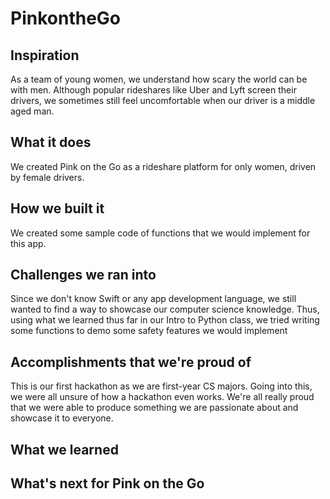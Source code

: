 # PinkontheGo

## Inspiration
As a team of young women, we understand how scary the world can be with men. Although popular rideshares like Uber and Lyft screen their drivers, we sometimes still feel uncomfortable when our driver is a middle aged man. 

## What it does
We created Pink on the Go as a rideshare platform for only women, driven by female drivers. 

## How we built it
We created some sample code of functions that we would implement for this app. 

## Challenges we ran into
Since we don't know Swift or any app development language, we still wanted to find a way to showcase our computer science knowledge. Thus, using what we learned thus far in our Intro to Python class, we tried writing some functions to demo some safety features we would implement

## Accomplishments that we're proud of
This is our first hackathon as we are first-year CS majors. Going into this, we were all unsure of how a hackathon even works. We're all really proud that we were able to produce something we are passionate about and showcase it to everyone. 
## What we learned

## What's next for Pink on the Go 
